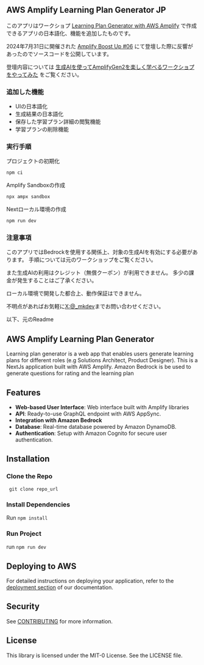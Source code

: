 ## AWS Amplify Learning Plan Generator JP
このアプリはワークショプ [Learning Plan Generator with AWS Amplify](https://catalog.us-east-1.prod.workshops.aws/workshops/950b2f47-7b52-46dd-b760-a8144de7f1db/en-US/introduction) で作成できるアプリの日本語化、機能を追加したものです。

2024年7月31日に開催された [Amplify Boost Up #06](https://aws-amplify-jp.connpass.com/event/321534/) にて登壇した際に反響があったのでソースコードを公開しています。

登壇内容については [生成AIを使ってAmplifyGen2を楽しく学べるワークショプをやってみた](https://speakerdeck.com/mkdev10/sheng-cheng-aiwoshi-tuteamplifygen2wole-sikuxue-beruwakusiyopuwoyatutemita) をご覧ください。


### 追加した機能
- UIの日本語化
- 生成結果の日本語化
- 保存した学習プラン詳細の閲覧機能
- 学習プランの削除機能

### 実行手順
プロジェクトの初期化
```sh
npm ci
```

Amplify Sandboxの作成
```sh
npx ampx sandbox
```

Nextローカル環境の作成
```sh
npm run dev
```


### 注意事項
このアプリではBedrockを使用する関係上、対象の生成AIを有効にする必要があります。
手順については元のワークショップをご覧ください。

また生成AIの利用はクレジット（無償クーポン）が利用できません。
多少の課金が発生することはご了承ください。

ローカル環境で開発した都合上、動作保証はできません。

不明点があればお気軽に[X:@_mkdev](https://x.com/mkdev_10)までお問い合わせください。

以下、元のReadme

## AWS Amplify Learning Plan Generator

Learning plan generator is a web app that enables users generate learning plans for different roles (e.g Solutions Architect, Product Designer). This is a NextJs application built with AWS Amplify. Amazon Bedrock is be used to generate questions for rating and the learning plan

## Features
- **Web-based User Interface**: Web interface built with Amplify libraries
- **API**: Ready-to-use GraphQL endpoint with AWS AppSync.
- **Integration with Amazon Bedrock**
- **Database**: Real-time database powered by Amazon DynamoDB.
- **Authentication**: Setup with Amazon Cognito for secure user authentication.

## Installation

### Clone the Repo
``` git clone repo_url```

### Install Dependencies

Run `npm install`

### Run Project
run `npm run dev`

## Deploying to AWS

For detailed instructions on deploying your application, refer to the [deployment section](https://docs.amplify.aws/nextjs/start/quickstart/nextjs-app-router-client-components/#deploy-a-fullstack-app-to-aws) of our documentation.

## Security

See [CONTRIBUTING](CONTRIBUTING.md#security-issue-notifications) for more information.

## License

This library is licensed under the MIT-0 License. See the LICENSE file.